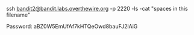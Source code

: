 ssh bandit2@bandit.labs.overthewire.org -p 2220
-ls
-cat "spaces in this filename"

 Password:
aBZ0W5EmUfAf7kHTQeOwd8bauFJ2lAiG
